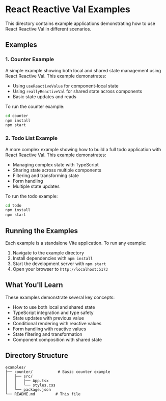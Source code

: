 # React Reactive Val Examples

This directory contains example applications demonstrating how to use React Reactive Val in different scenarios.

## Examples

### 1. Counter Example

A simple example showing both local and shared state management using React Reactive Val. This example demonstrates:

- Using `useReactiveValue` for component-local state
- Using `reallyReactiveVal` for shared state across components
- Basic state updates and reads

To run the counter example:

```bash
cd counter
npm install
npm start
```

### 2. Todo List Example

A more complex example showing how to build a full todo application with React Reactive Val. This example demonstrates:

- Managing complex state with TypeScript
- Sharing state across multiple components
- Filtering and transforming state
- Form handling
- Multiple state updates

To run the todo example:

```bash
cd todo
npm install
npm start
```

## Running the Examples

Each example is a standalone Vite application. To run any example:

1. Navigate to the example directory
2. Install dependencies with `npm install`
3. Start the development server with `npm start`
4. Open your browser to `http://localhost:5173`

## What You'll Learn

These examples demonstrate several key concepts:

- How to use both local and shared state
- TypeScript integration and type safety
- State updates with previous value
- Conditional rendering with reactive values
- Form handling with reactive values
- State filtering and transformation
- Component composition with shared state

## Directory Structure

```
examples/
├── counter/           # Basic counter example
│   ├── src/
│   │   ├── App.tsx
│   │   └── styles.css
│   └── package.json
└── README.md         # This file
```
